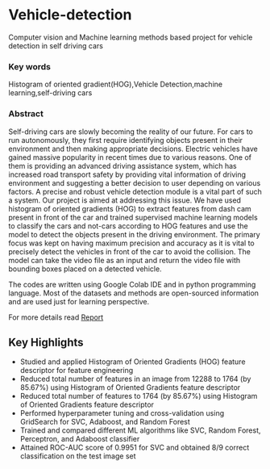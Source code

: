 # Vehicle-detection
Computer vision and Machine learning methods based project for vehicle detection in self driving cars

### Key words
Histogram of oriented gradient(HOG),Vehicle Detection,machine learning,self-driving cars

### Abstract
Self-driving cars are slowly becoming the reality of our future. For cars to run autonomously, they first require identifying objects present in their environment and then making appropriate decisions. Electric vehicles have gained massive popularity in recent times due to various reasons. One of them is providing an advanced driving assistance system, which has increased road transport safety by providing vital information of driving environment and suggesting a better decision to user depending on various factors. A precise and robust vehicle detection module is a vital part of such a system. Our project is aimed at addressing this issue. We have used histogram of oriented gradients (HOG) to extract features from dash cam present in front of the car and trained supervised machine learning models to classify the cars and not-cars according to HOG features and use the model to detect the objects present in the driving environment. The primary focus was kept on having maximum precision and accuracy as it is vital to precisely detect the vehicles in front of the car to avoid the collision. The model can take the video file as an input and return the video file with bounding boxes placed on a detected vehicle.

The codes are written using Google Colab IDE and in python programming language.
Most of the datasets and methods are open-sourced information and are used just for learning perspective.

For more details read [Report](https://github.com/sandesh-30/Vehicle-detection/blob/main/Report.pdf)

## Key Highlights 
* Studied and applied Histogram of Oriented Gradients (HOG) feature descriptor for feature engineering
* Reduced total number of features in an image from 12288 to 1764 (by 85.67%) using Histogram of Oriented Gradients feature descriptor
* Reduced total number of features to 1764 (by 85.67%) using Histogram of Oriented Gradients feature descriptor
* Performed hyperparameter tuning and cross-validation using GridSearch for SVC, Adaboost, and Random Forest
* Trained and compared different ML algorithms like SVC, Random Forest, Perceptron, and Adaboost classifier
* Attained ROC-AUC score of 0.9951 for SVC and obtained 8/9 correct classification on the test image set
